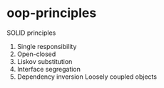 # oop-principles

SOLID principles
  1. Single responsibility
  2. Open-closed
  3. Liskov substitution
  4. Interface segregation
  5. Dependency inversion
Loosely coupled objects